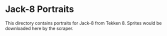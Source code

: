# Jack-8 Portraits

This directory contains portraits for Jack-8 from Tekken 8.
Sprites would be downloaded here by the scraper.
